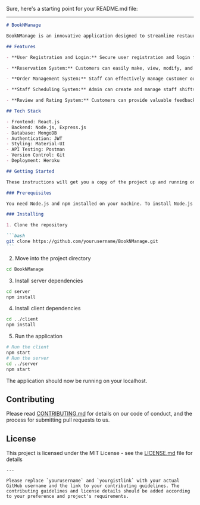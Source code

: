 Sure, here's a starting point for your README.md file:

---

````markdown
# BookNManage

BookNManage is an innovative application designed to streamline restaurant operations by integrating both online reservations and staff management into one user-friendly platform.

## Features

- **User Registration and Login:** Secure user registration and login functionality for Admin, Staff, and Customers.

- **Reservation System:** Customers can easily make, view, modify, and cancel their reservations.

- **Order Management System:** Staff can effectively manage customer orders in real time.

- **Staff Scheduling System:** Admin can create and manage staff shifts, ensuring smooth restaurant operations.

- **Review and Rating System:** Customers can provide valuable feedback by leaving reviews and ratings for the restaurant.

## Tech Stack

- Frontend: React.js
- Backend: Node.js, Express.js
- Database: MongoDB
- Authentication: JWT
- Styling: Material-UI
- API Testing: Postman
- Version Control: Git
- Deployment: Heroku

## Getting Started

These instructions will get you a copy of the project up and running on your local machine for development and testing purposes.

### Prerequisites

You need Node.js and npm installed on your machine. To install Node.js and npm, you can download it from [here](https://nodejs.org/en/download/).

### Installing

1. Clone the repository

```bash
git clone https://github.com/yourusername/BookNManage.git
```
````

2. Move into the project directory

```bash
cd BookNManage
```

3. Install server dependencies

```bash
cd server
npm install
```

4. Install client dependencies

```bash
cd ../client
npm install
```

5. Run the application

```bash
# Run the client
npm start
# Run the server
cd ../server
npm start
```

The application should now be running on your localhost.

## Contributing

Please read [CONTRIBUTING.md](https://gist.github.com/yourusername/yourgistlink) for details on our code of conduct, and the process for submitting pull requests to us.

## License

This project is licensed under the MIT License - see the [LICENSE.md](LICENSE.md) file for details

```
---

Please replace `yourusername` and `yourgistlink` with your actual GitHub username and the link to your contributing guidelines. The contributing guidelines and license details should be added according to your preference and project's requirements.
```
